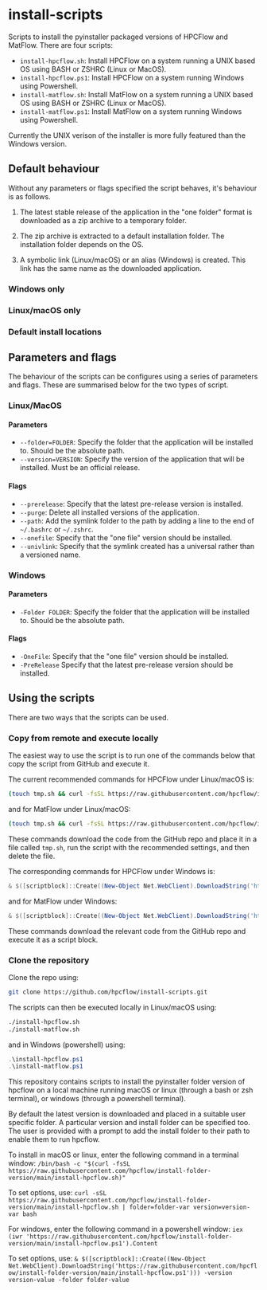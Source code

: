 # install-scripts

Scripts to install the pyinstaller packaged versions of HPCFlow and MatFlow. There are four scripts:
- `install-hpcflow.sh`: Install HPCFlow on a system running a UNIX based OS using BASH or ZSHRC (Linux or MacOS).
- `install-hpcflow.ps1`: Install HPCFlow on a system running Windows using Powershell.
- `install-matflow.sh`: Install MatFlow on a system running a UNIX based OS using BASH or ZSHRC (Linux or MacOS).
- `install-matflow.ps1`: Install MatFlow on a system running Windows using Powershell.

Currently the UNIX verison of the installer is more fully featured than the Windows version.

## Default behaviour

Without any parameters or flags specified the script behaves, it's behaviour is as follows.

1. The latest stable release of the application in the "one folder" format is downloaded as a zip archive to a 
temporary folder. 

2. The zip archive is extracted to a default installation folder. The installation folder depends on the OS.

3. A symbolic link (Linux/macOS) or an alias (Windows) is created. This link has the same name as the downloaded 
    application.

### Windows only 

### Linux/macOS only

### Default install locations

## Parameters and flags

The behaviour of the scripts can be configures using a series of parameters and flags. These are summarised below for 
the two types of script. 

### Linux/MacOS

#### Parameters

- `--folder=FOLDER`: Specify the folder that the application will be installed to. Should be the absolute path.
- `--version=VERSION`: Specify the version of the application that will be installed. Must be an official release.

#### Flags

- `--prerelease`: Specify that the latest pre-release version is installed.
- `--purge`: Delete all installed versions of the application.
- `--path`: Add the symlink folder to the path by adding a line to the end of `~/.bashrc` or `~/.zshrc`.
- `--onefile`: Specify that the "one file" version should be installed.
- `--univlink`: Specify that the symlink created has a universal rather than a versioned name.


### Windows

#### Parameters

- `-Folder FOLDER`: Specify the folder that the application will be installed to. Should be the absolute path.

#### Flags

- `-OneFile`: Specify that the "one file" version should be installed.
- `-PreRelease` Specify that the latest pre-release version should be installed.

## Using the scripts

There are two ways that the scripts can be used.

### Copy from remote and execute locally

The easiest way to use the script is to run one of the commands below that copy the script from GitHub and execute it.

The current recommended commands for HPCFlow under Linux/macOS is:
```bash
(touch tmp.sh && curl -fsSL https://raw.githubusercontent.com/hpcflow/install-scripts/main/src/install-hpcflow.sh > tmp.sh && bash tmp.sh --prerelease --path) ; rm tmp.sh
```
and for MatFlow under Linux/macOS:
```bash
(touch tmp.sh && curl -fsSL https://raw.githubusercontent.com/hpcflow/install-scripts/main/src/install-matflow.sh > tmp.sh && bash tmp.sh --prerelease --path) ; rm tmp.sh
```
These commands download the code from the GitHub repo and place it in a file called `tmp.sh`, run the script with the 
recommended settings, and then delete the file.

The corresponding commands for HPCFlow under Windows is:
```powershell
& $([scriptblock]::Create((New-Object Net.WebClient).DownloadString('https://raw.githubusercontent.com/hpcflow/install-scripts/main/src/install-hpcflow.ps1'))) -PreRelease
```
and for MatFlow under Windows:
```powershell
& $([scriptblock]::Create((New-Object Net.WebClient).DownloadString('https://raw.githubusercontent.com/hpcflow/install-scripts/main/src/install-matflow.ps1'))) -PreRelease 
```

These commands download the relevant code from the GitHub repo and execute it as a script block.

### Clone the repository

Clone the repo using:
```bash
git clone https://github.com/hpcflow/install-scripts.git
```
The scripts can then be executed locally in Linux/macOS using:
```bash
./install-hpcflow.sh
./install-matflow.sh
```
and in Windows (powershell) using:
```powershell
.\install-hpcflow.ps1
.\install-matflow.ps1
```




This repository contains scripts to install the pyinstaller folder version of 
hpcflow on a local machine running macOS or linux (through a bash or zsh 
terminal), or windows (through a powershell terminal).

By default the latest version is downloaded and placed in a suitable user
specific folder. A particular version and install folder can be specified too.
The user is provided with a prompt to add the install folder to their path to 
enable them to run hpcflow.

To install in macOS or linux, enter the following command in a terminal window:
`/bin/bash -c "$(curl -fsSL https://raw.githubusercontent.com/hpcflow/install-folder-version/main/install-hpcflow.sh)"`

To set options, use:
`curl -sSL https://raw.githubusercontent.com/hpcflow/install-folder-version/main/install-hpcflow.sh | folder=folder-var version=version-var bash`

For windows, enter the following command in a powershell window:
`iex (iwr 'https://raw.githubusercontent.com/hpcflow/install-folder-version/main/install-hpcflow.ps1').Content`

To set options, use:
`& $([scriptblock]::Create((New-Object Net.WebClient).DownloadString('https://raw.githubusercontent.com/hpcflow/install-folder-version/main/install-hpcflow.ps1'))) -version version-value -folder folder-value`
